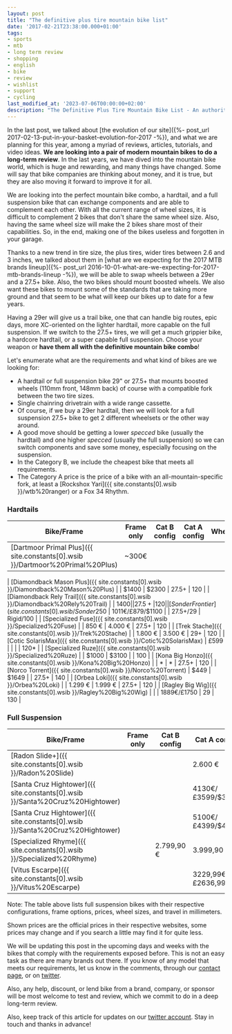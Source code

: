 ```yaml
---
layout: post
title: "The definitive plus tire mountain bike list"
date: '2017-02-21T23:38:00.000+01:00'
tags:
- sports
- mtb
- long term review
- shopping
- english
- bike
- review
- wishlist
- support
- cycling
last_modified_at: '2023-07-06T00:00:00+02:00'
description: "The Definitive Plus Tire Mountain Bike List - An authoritative list of plus-sized tire options for mountain bikes."
---
```


In the last post, we talked about [the evolution of our site]({%- post_url 2017-02-13-put-in-your-basket-evolution-for-2017 -%}), and what we are planning for this year, among a myriad of reviews, articles, tutorials, and video ideas. **We are looking into a pair of modern mountain bikes to do a long-term review**. In the last years, we have dived into the mountain bike world, which is huge and rewarding, and many things have changed. Some will say that bike companies are thinking about money, and it is true, but they are also moving it forward to improve it for all.

We are looking into the perfect mountain bike combo, a hardtail, and a full suspension bike that can exchange components and are able to complement each other. With all the current range of wheel sizes, it is difficult to complement 2 bikes that don't share the same wheel size. Also, having the same wheel size will make the 2 bikes share most of their capabilities. So, in the end, making one of the bikes useless and forgotten in your garage.

Thanks to a new trend in tire size, the plus tires, wider tires between 2.6 and 3 inches, we talked about them in [what are we expecting for the 2017 MTB brands lineup]({%- post_url 2016-10-01-what-are-we-expecting-for-2017-mtb-brands-lineup -%}), we will be able to swap wheels between a 29er and a 27.5+ bike. Also, the two bikes should mount boosted wheels. We also want these bikes to mount some of the standards that are taking more ground and that seem to be what will keep our bikes up to date for a few years.

Having a 29er will give us a trail bike, one that can handle big routes, epic days, more XC-oriented on the lighter hardtail, more capable on the full suspension. If we switch to the 27.5+ tires, we will get a much grippier bike, a hardcore hardtail, or a super capable full suspension. Choose your weapon or **have them all with the definitive mountain bike combo**!

Let's enumerate what are the requirements and what kind of bikes are we looking for:

- A hardtail or full suspension bike 29" or 27.5+ that mounts boosted wheels (110mm front, 148mm back) of course with a compatible fork between the two tire sizes.
- Single chainring drivetrain with a wide range cassette.
- Of course, if we buy a 29er hardtail, then we will look for a full suspension 27.5+ bike to get 2 different wheelsets or the other way around.
- A good move should be getting a lower *specced* bike (usually the hardtail) and one higher *specced* (usually the full suspension) so we can switch components and save some money, especially focusing on the suspension.
- In the Category B, we include the cheapest bike that meets all requirements.
- The Category A price is the price of a bike with an all-mountain-specific fork, at least a [Rockshox Yari]({{ site.constants[0].wsib }}/wtb%20ranger) or a Fox 34 Rhythm.

### Hardtails

| Bike/Frame | Frame only | Cat B config | Cat A config | Wheels | Travel (mm) |
|------------|------------|--------------|--------------|--------|--------------|
| [Dartmoor Primal Plus]({{ site.constants[0].wsib }}/Dartmoor%20Primal%20Plus) | ~300€ |              |              |        | 140*        

| [Diamondback Mason Plus]({{ site.constants[0].wsib }}/Diamondback%20Mason%20Plus) |              | $1400        | $2300        | 27.5+  | 120          |
| [Diamondback Rely Trail]({{ site.constants[0].wsib }}/Diamondback%20Rely%20Trail) |              | $1400        |              | 27.5+  | 120          |
| [Sonder Frontier]({{ site.constants[0].wsib }}/Sonder%20Frontier)                 | 230€/£199/$250 | 1011€/£879/$1100 |              | 27.5+/29 | Rigid/100    |
| [Specialized Fuse]({{ site.constants[0].wsib }}/Specialized%20Fuse)               |              | 850 €        | 4.000 €      | 27.5+  | 120          |
| [Trek Stache]({{ site.constants[0].wsib }}/Trek%20Stache)                         |              | 1.800 €      | 3.500 €      | 29+    | 120          |
| [Cotic SolarisMax]({{ site.constants[0].wsib }}/Cotic%20SolarisMax)               | £599       |              |              |        | 120*         |
| [Specialized Ruze]({{ site.constants[0].wsib }}/Specialized%20Ruze)               |              | $1000        | $3100        |        | 100          |
| [Kona Big Honzo]({{ site.constants[0].wsib }}/Kona%20Big%20Honzo)                 |              | *            | *            | 27.5+  | 120          |
| [Norco Torrent]({{ site.constants[0].wsib }}/Norco%20Torrent)                     | $449       | $1649        |              | 27.5+  | 140          |
| [Orbea Loki]({{ site.constants[0].wsib }}/Orbea%20Loki)                           |              | 1.299 €      | 1.999 €      | 27.5+  | 120          |
| [Ragley Big Wig]({{ site.constants[0].wsib }}/Ragley%20Big%20Wig)                 |              |              | 1889€/£1750  | 29     | 130          |

### Full Suspension

| Bike/Frame                                                      | Frame only | Cat B config | Cat A config | Wheels | Travel (mm) |
|-----------------------------------------------------------------|-------------|--------------|--------------|--------|--------------|
| [Radon Slide+]({{ site.constants[0].wsib }}/Radon%20Slide)               |             |              | 2.600 €      | 27,5+  | 140          |
| [Santa Cruz Hightower]({{ site.constants[0].wsib }}/Santa%20Cruz%20Hightower) |             |              | 4130€/£3599/$3599  | 29     | 140          |
| [Santa Cruz Hightower]({{ site.constants[0].wsib }}/Santa%20Cruz%20Hightower) |             |              | 5100€/£4399/$4599  | 27,5+  | 150          |
| [Specialized Rhyme]({{ site.constants[0].wsib }}/Specialized%20Rhyme)   |             | 2.799,90 €   | 3.999,90 €   | 27,5+  | 150          |
| [Vitus Escarpe]({{ site.constants[0].wsib }}/Vitus%20Escarpe)             |             |              | 3229,99€/£2636,99 | 29     | 150          |

Note: The table above lists full suspension bikes with their respective configurations, frame options, prices, wheel sizes, and travel in millimeters.

Shown prices are the official prices in their respective websites, some prices may change and if you search a little may find it for quite less.

We will be updating this post in the upcoming days and weeks with the bikes that comply with the requirements exposed before. This is not an easy task as there are many brands out there. If you know of any model that meets our requirements, let us know in the comments, through our [contact page](/about.html), or on [twitter](https://twitter.com/criticthinking).

Also, any help, discount, or lend bike from a brand, company, or sponsor will be most welcome to test and review, which we commit to do in a deep long-term review.

Also, keep track of this article for updates on our [twitter account](https://twitter.com/criticthinking). Stay in touch and thanks in advance!
